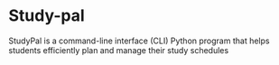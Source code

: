 # Study-pal
StudyPal is a command-line interface (CLI) Python program that helps students efficiently plan and manage their study schedules
